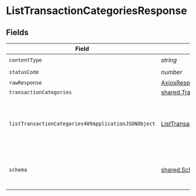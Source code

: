 # ListTransactionCategoriesResponse


## Fields

| Field                                                                                                                 | Type                                                                                                                  | Required                                                                                                              | Description                                                                                                           |
| --------------------------------------------------------------------------------------------------------------------- | --------------------------------------------------------------------------------------------------------------------- | --------------------------------------------------------------------------------------------------------------------- | --------------------------------------------------------------------------------------------------------------------- |
| `contentType`                                                                                                         | *string*                                                                                                              | :heavy_check_mark:                                                                                                    | N/A                                                                                                                   |
| `statusCode`                                                                                                          | *number*                                                                                                              | :heavy_check_mark:                                                                                                    | N/A                                                                                                                   |
| `rawResponse`                                                                                                         | [AxiosResponse>](https://axios-http.com/docs/res_schema)                                                              | :heavy_minus_sign:                                                                                                    | N/A                                                                                                                   |
| `transactionCategories`                                                                                               | [shared.TransactionCategories](../../models/shared/transactioncategories.md)                                          | :heavy_minus_sign:                                                                                                    | Success                                                                                                               |
| `listTransactionCategories409ApplicationJSONObject`                                                                   | [ListTransactionCategories409ApplicationJSON](../../models/operations/listtransactioncategories409applicationjson.md) | :heavy_minus_sign:                                                                                                    | The data type's dataset has not been requested or is still syncing.                                                   |
| `schema`                                                                                                              | [shared.Schema](../../models/shared/schema.md)                                                                        | :heavy_minus_sign:                                                                                                    | Your `query` parameter was not correctly formed                                                                       |